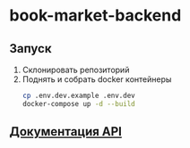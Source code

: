 # book-market-backend

## Запуск
1. Склонировать репозиторий
2. Поднять и собрать docker контейнеры
    ```bash
    cp .env.dev.example .env.dev
    docker-compose up -d --build
    ```

## [Документация API](https://documenter.getpostman.com/view/22372952/2s8Z711CQw)
